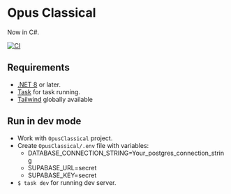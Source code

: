 # Opus Classical

Now in C#.

[![CI](https://github.com/Droidion/opus-classical-csharp/actions/workflows/ci.yml/badge.svg)](https://github.com/Droidion/opus-classical-csharp/actions/workflows/ci.yml)

## Requirements

- [.NET 8](https://dotnet.microsoft.com/en-us/download) or later.
- [Task](https://taskfile.dev/) for task running.
- [Tailwind](https://tailwindcss.com/docs/installation) globally available

## Run in dev mode

- Work with `OpusClassical` project.
- Create `OpusClassical/.env` file with variables:
  - DATABASE_CONNECTION_STRING=Your_postgres_connection_string
  - SUPABASE_URL=secret
  - SUPABASE_KEY=secret
- `$ task dev` for running dev server.